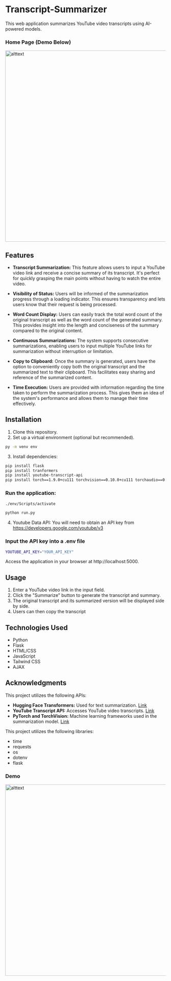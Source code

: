 # Transcript-Summarizer

This web application summarizes YouTube video transcripts using AI-powered models.

### Home Page (Demo Below)
<img src="https://github.com/Hytherist/Transcript-Summarizer/blob/main/app/showcase/Youtube%20Transcript%20Home.png?raw=true" alt="alttext" width="600">

## Features

- **Transcript Summarization:** This feature allows users to input a YouTube video link and receive a concise summary of its transcript. It's perfect for quickly grasping the main points without having to watch the entire video.
  
- **Visibility of Status:** Users will be informed of the summarization progress through a loading indicator. This ensures transparency and lets users know that their request is being processed.
  
- **Word Count Display:** Users can easily track the total word count of the original transcript as well as the word count of the generated summary. This provides insight into the length and conciseness of the summary compared to the original content.
  
- **Continuous Summarizations:** The system supports consecutive summarizations, enabling users to input multiple YouTube links for summarization without interruption or limitation.
  
- **Copy to Clipboard:** Once the summary is generated, users have the option to conveniently copy both the original transcript and the summarized text to their clipboard. This facilitates easy sharing and reference of the summarized content.
  
- **Time Execution:** Users are provided with information regarding the time taken to perform the summarization process. This gives them an idea of the system's performance and allows them to manage their time effectively.

## Installation

1. Clone this repository.
2. Set up a virtual environment (optional but recommended).
```bash
py -m venv env
```
3. Install dependencies:
```bash
pip install flask
pip install tranformers
pip install youtube-transcript-api
pip install torch==1.9.0+cu111 torchvision==0.10.0+cu111 torchaudio==0.9.0 -f https://download.pytorch.org/whl/torch_stable.html
```
### Run the application:
```bash
./env/Scripts/activate
```
```bash
python run.py
```

4. Youtube Data API:
You will need to obtain an API key from https://developers.google.com/youtube/v3

### Input the API key into a .env file
```bash 
YOUTUBE_API_KEY="YOUR_API_KEY"
```

Access the application in your browser at http://localhost:5000.

## Usage
1) Enter a YouTube video link in the input field.
2) Click the "Summarize" button to generate the transcript and summary.
3) The original transcript and its summarized version will be displayed side by side.
4) Users can then copy the transcript

## Technologies Used
- Python
- Flask
- HTML/CSS
- JavaScript
- Tailwind CSS
- AJAX

## Acknowledgments

This project utilizes the following APIs:

- **Hugging Face Transformers:** Used for text summarization. [Link](https://huggingface.co/transformers/)
- **YouTube Transcript API:** Accesses YouTube video transcripts. [Link](https://pypi.org/project/youtube-transcript-api/)
- **PyTorch and TorchVision:** Machine learning frameworks used in the summarization model. [Link](https://pytorch.org/)

This project utilizes the following libraries:
- time
- requests
- os
- dotenv
- flask

### Demo
<img src="https://github.com/Hytherist/Transcript-Summarizer/blob/main/app/showcase/Demo%20Youtube%20Transcript.png?raw=true" alt="alttext" width="600">
